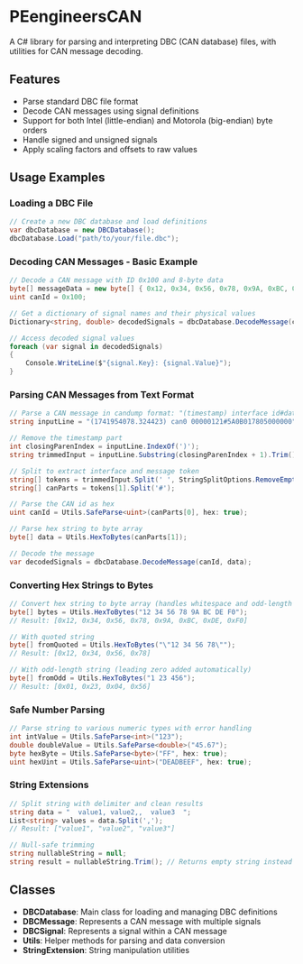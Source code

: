 # PEengineersCAN

A C# library for parsing and interpreting DBC (CAN database) files, with utilities for CAN message decoding.

## Features

- Parse standard DBC file format
- Decode CAN messages using signal definitions
- Support for both Intel (little-endian) and Motorola (big-endian) byte orders
- Handle signed and unsigned signals
- Apply scaling factors and offsets to raw values

## Usage Examples

### Loading a DBC File

```csharp
// Create a new DBC database and load definitions
var dbcDatabase = new DBCDatabase();
dbcDatabase.Load("path/to/your/file.dbc");
```

### Decoding CAN Messages - Basic Example
```csharp
// Decode a CAN message with ID 0x100 and 8-byte data
byte[] messageData = new byte[] { 0x12, 0x34, 0x56, 0x78, 0x9A, 0xBC, 0xDE, 0xF0 };
uint canId = 0x100;

// Get a dictionary of signal names and their physical values
Dictionary<string, double> decodedSignals = dbcDatabase.DecodeMessage(canId, messageData);

// Access decoded signal values
foreach (var signal in decodedSignals)
{
    Console.WriteLine($"{signal.Key}: {signal.Value}");
}
```

### Parsing CAN Messages from Text Format
```csharp
// Parse a CAN message in candump format: "(timestamp) interface id#data"
string inputLine = "(1741954078.324423) can0 00000121#5A0B017805000000";

// Remove the timestamp part
int closingParenIndex = inputLine.IndexOf(')');
string trimmedInput = inputLine.Substring(closingParenIndex + 1).Trim();

// Split to extract interface and message token
string[] tokens = trimmedInput.Split(' ', StringSplitOptions.RemoveEmptyEntries);
string[] canParts = tokens[1].Split('#');

// Parse the CAN id as hex
uint canId = Utils.SafeParse<uint>(canParts[0], hex: true);

// Parse hex string to byte array
byte[] data = Utils.HexToBytes(canParts[1]);

// Decode the message
var decodedSignals = dbcDatabase.DecodeMessage(canId, data);
```

### Converting Hex Strings to Bytes
```csharp
// Convert hex string to byte array (handles whitespace and odd-length strings)
byte[] bytes = Utils.HexToBytes("12 34 56 78 9A BC DE F0");
// Result: [0x12, 0x34, 0x56, 0x78, 0x9A, 0xBC, 0xDE, 0xF0]

// With quoted string
byte[] fromQuoted = Utils.HexToBytes("\"12 34 56 78\"");
// Result: [0x12, 0x34, 0x56, 0x78]

// With odd-length string (leading zero added automatically)
byte[] fromOdd = Utils.HexToBytes("1 23 456");
// Result: [0x01, 0x23, 0x04, 0x56]
```

### Safe Number Parsing
```csharp
// Parse string to various numeric types with error handling
int intValue = Utils.SafeParse<int>("123");
double doubleValue = Utils.SafeParse<double>("45.67");
byte hexByte = Utils.SafeParse<byte>("FF", hex: true);
uint hexUint = Utils.SafeParse<uint>("DEADBEEF", hex: true);
```

### String Extensions
```csharp
// Split string with delimiter and clean results
string data = "  value1, value2,,  value3  ";
List<string> values = data.Split(',');
// Result: ["value1", "value2", "value3"]

// Null-safe trimming
string nullableString = null;
string result = nullableString.Trim(); // Returns empty string instead of throwing exception
```

## Classes

- **DBCDatabase**: Main class for loading and managing DBC definitions
- **DBCMessage**: Represents a CAN message with multiple signals
- **DBCSignal**: Represents a signal within a CAN message
- **Utils**: Helper methods for parsing and data conversion
- **StringExtension**: String manipulation utilities
